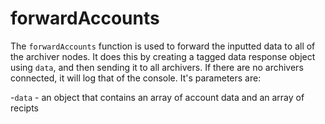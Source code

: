 # forwardAccounts

The `forwardAccounts` function is used to forward the inputted data to all of the archiver nodes. It does this by creating a tagged data response object using `data`, and then sending it to all archivers. If there are no archivers connected, it will log that of the console. It's parameters are:

-`data` - an object that contains an array of account data and an array of recipts
